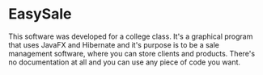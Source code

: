 EasySale
========
This software was developed for a college class. It's a graphical program that uses JavaFX and Hibernate and it's purpose is to be a sale management software, where you can store clients and products. There's no documentation at all and you can use any piece of code you want.
